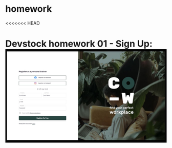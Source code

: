 # homework

<<<<<<< HEAD

Devstock homework
01 - Sign Up:
![screenshot-sign-up](screenshots/Sign_Up.JPG)
=======

> > > > > > >
